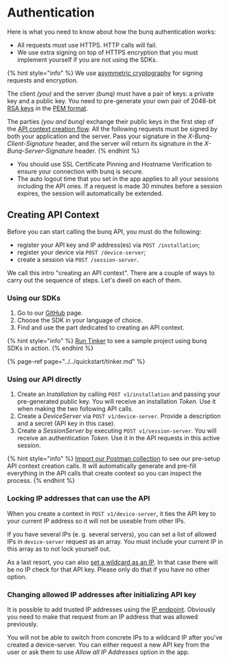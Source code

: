 # Authentication

Here is what you need to know about how the bunq authentication works:

* All requests must use HTTPS. HTTP calls will fail. 
* We use extra signing on top of HTTPS encryption that you must implement yourself if you are not using the SDKs.

{% hint style="info" %}
We use [asymmetric cryptography](https://en.wikipedia.org/wiki/Public-key_cryptography) for signing requests and encryption.

The client _\(you\)_ and the server _\(bunq\)_ must have a pair of keys: a private key and a public key. You need to pre-generate your own pair of 2048-bit [RSA keys](https://en.wikipedia.org/wiki/RSA_%28cryptosystem%29) in the [PEM format](https://en.wikipedia.org/wiki/Privacy-Enhanced_Mail).

The parties _\(you and bunq\)_ exchange their public keys in the first step of the [API context creation flow](https://lexy.gitbook.io/bunq/basics/authentication#creating-api-context). All the following requests must be signed by both your application and the server. Pass your signature in the _X-Bunq-Client-Signature_ header, and the server will return its signature in the _X-Bunq-Server-Signature_ header.
{% endhint %}

* You should use SSL Certificate Pinning and Hostname Verification to ensure your connection with bunq is secure.
* The auto logout time that you set in the app applies to all your sessions including the API ones. If a request is made 30 minutes before a session expires, the session will automatically be extended.

## Creating API Context 

Before you can start calling the bunq API, you must do the following:

* register your API key and IP address\(es\) via `POST /installation`;
* register your device via `POST /device-server`;
* create a session via `POST /session-server`. 

We call this intro "creating an API context". There are a couple of ways to carry out the sequence of steps. Let's dwell on each of them.

### Using our SDKs

1. Go to our [GitHub](https://github.com/bunq) page.
2. Choose the SDK in your language of choice.
3. Find and use the part dedicated to creating an API context.

{% hint style="info" %}
[Run Tinker](https://beta.doc.bunq.com/quickstart/tinker) to see a sample project using bunq SDKs in action.
{% endhint %}

{% page-ref page="../../quickstart/tinker.md" %}

### Using our API directly

1. Create an _Installation_ by calling `POST v1/installation` and passing your pre-generated public key. You will receive an installation _Token._ Use it when making the two following API calls.
2. Create a _DeviceServer_ via `POST v1/device-server`. Provide a description and a secret \(API key in this case\).
3. Create a _SessionServer_ by executing `POST v1/session-server`. You will receive an authentication _Token._ Use it in the API requests in this active session.​

{% hint style="info" %}
[Import our Postman collection](https://github.com/bunq/postman) to see our pre-setup API context creation calls. It will automatically generate and pre-fill everything in the API calls that create context so you can inspect the process.
{% endhint %}

### Locking IP addresses that can use the API

When you create a context in `POST v1/device-server`, it ties the API key to your current IP address so it will not be useable from other IPs.

If you have several IPs \(e. g. several servers\), you can set a list of allowed IPs in `device-server` request as an array. You must include your current IP in this array as to not lock yourself out.

As a last resort, you can also [set a wildcard as an IP](https://together.bunq.com/d/1997-the-new-wildcard-api-key). In that case there will be no IP check for that API key. Please only do that if you have no other option.

### Changing allowed IP addresses after initializing API key

It is possible to add trusted IP addresses using the [IP endpoint](https://doc.bunq.com/#/ip/Create_Ip_for_User_CredentialPasswordIp). Obviously you need to make that request from an IP address that was allowed previously.

You will not be able to switch from concrete IPs to a wildcard IP after you've created a device-server. You can either request a new API key from the user or ask them to use _Allow all IP Addresses_ option in the app.

